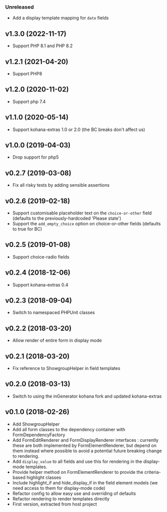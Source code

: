 ### Unreleased

* Add a display template mapping for `date` fields

## v1.3.0 (2022-11-17)

* Support PHP 8.1 and PHP 8.2

## v1.2.1 (2021-04-20)

* Support PHP8

## v1.2.0 (2020-11-02)

* Support php 7.4

## v1.1.0 (2020-05-14)

* Support kohana-extras 1.0 or 2.0 (the BC breaks don't affect us)

## v1.0.0 (2019-04-03)

* Drop support for php5

## v0.2.7 (2019-03-08)

* Fix all risky tests by adding sensible assertions

## v0.2.6 (2019-02-18)

* Support customisable placeholder text on the `choice-or-other` field (defaults to the 
  previously-hardcoded 'Please state')
* Support the `add_empty_choice` option on choice-or-other fields (defaults to true for BC)

## v0.2.5 (2019-01-08)

* Support choice-radio fields

## v0.2.4 (2018-12-06)

* Support kohana-extras 0.4

## v0.2.3 (2018-09-04)

* Switch to namespaced PHPUnit classes

## v0.2.2 (2018-03-20)

* Allow render of entire form in display mode

## v0.2.1 (2018-03-20)

* Fix reference to ShowgroupHelper in field templates

## v0.2.0 (2018-03-13)

* Switch to using the inGenerator kohana fork and updated kohana-extras

## v0.1.0 (2018-02-26)

* Add ShowgroupHelper
* Add all form classes to the dependency container with FormDependencyFactory
* Add FormEditRenderer and FormDisplayRenderer interfaces : currently these are 
  both implemented by FormElementRenderer, but depend on them instead where possible
  to avoid a potential future breaking change to rendering.
* Add `display_value` to all fields and use this for rendering in the display-mode
  templates.
* Provide helper method on FormElementRenderer to provide the criteria-based highlight classes
* Include highlight_if and hide_display_if in the field element models
  (we need access to them for display-mode code)
* Refactor config to allow easy use and overriding of defaults
* Refactor rendering to render templates directly
* First version, extracted from host project
